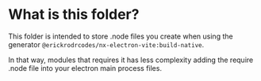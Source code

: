 # What is this folder?

This folder is intended to store .node files you create when using the generator `@erickrodrcodes/nx-electron-vite:build-native`.

In that way, modules that requires it has less complexity adding the require .node file into your electron main process files.
